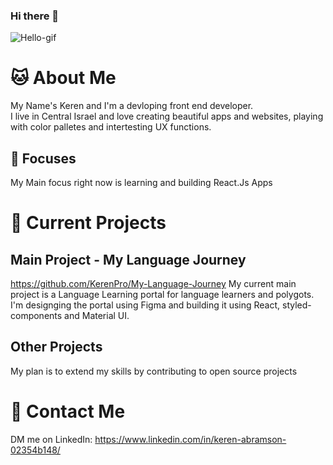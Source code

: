 ### Hi there 👋

![Hello-gif](https://media2.giphy.com/media/cLB6YgcOiYmKRZqk8Z/giphy.gif)

# :cat: About Me
My Name's Keren and I'm a devloping front end developer. <br />
I live in Central Israel and love creating beautiful apps and websites, playing with color palletes and intertesting UX functions.

## 🔎 Focuses
My Main focus right now is learning and building React.Js Apps

# 📃 Current Projects
## Main Project - My Language Journey
https://github.com/KerenPro/My-Language-Journey
My current main project is a Language Learning portal for language learners and polygots.<br />
I'm designging the portal using Figma and building it using React, styled-components and Material UI.

## Other Projects
My plan is to extend my skills by contributing to open source projects

# :iphone: Contact Me
DM me on LinkedIn: https://www.linkedin.com/in/keren-abramson-02354b148/
